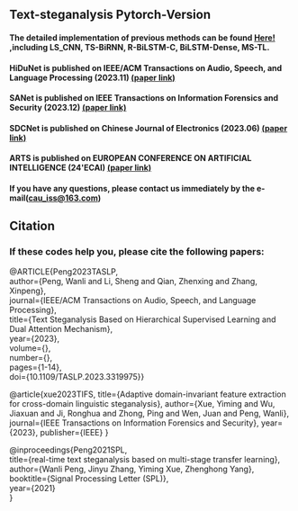 ## Text-steganalysis Pytorch-Version

#### The detailed implementation of previous methods can be found [Here!](https://github.com/CAU-Tstega/Text-steganalysis) ,including LS_CNN, TS-BiRNN, R-BiLSTM-C, BiLSTM-Dense, MS-TL.

#### HiDuNet is published on IEEE/ACM Transactions on Audio, Speech, and Language Processing (2023.11) [(paper link)](https://ieeexplore.ieee.org/abstract/document/10268497)
#### SANet is published on IEEE Transactions on Information Forensics and Security (2023.12) [(paper link)](https://ieeexplore.ieee.org/abstract/document/10299660/)
#### SDCNet is published on  Chinese Journal of Electronics (2023.06) [(paper link)](https://ieeexplore.ieee.org/stamp/stamp.jsp?arnumber=10038789)
#### ARTS is published on EUROPEAN CONFERENCE ON ARTIFICIAL INTELLIGENCE (24'ECAI) [(paper link)](https://openreview.net/forum?id=TYqfRoOdJn)

#### If you have any questions, please contact us immediately by the e-mail(cau_iss@163.com)

## Citation
### If these codes help you, please cite the following papers:
@ARTICLE{Peng2023TASLP,   
author={Peng, Wanli and Li, Sheng and Qian, Zhenxing and Zhang, Xinpeng},    
journal={IEEE/ACM Transactions on Audio, Speech, and Language Processing},    
title={Text Steganalysis Based on Hierarchical Supervised Learning and Dual Attention Mechanism},    
year={2023},   
volume={},   
number={},   
pages={1-14},   
doi={10.1109/TASLP.2023.3319975}}

@article{xue2023TIFS,
title={Adaptive domain-invariant feature extraction for cross-domain linguistic steganalysis},
author={Xue, Yiming and Wu, Jiaxuan and Ji, Ronghua and Zhong, Ping and Wen, Juan and Peng, Wanli},
journal={IEEE Transactions on Information Forensics and Security},
year={2023},
publisher={IEEE}
}

@inproceedings{Peng2021SPL,   
title={real-time text steganalysis based on multi-stage transfer learning},   
author={Wanli Peng, Jinyu Zhang, Yiming Xue, Zhenghong Yang},   
booktitle={Signal Processing Letter (SPL)},   
year={2021}   
}
